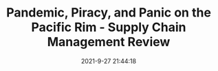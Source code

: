 ---
"title": "Pandemic, Piracy, and Panic on the Pacific Rim - Supply Chain Management Review"
"date": "2021-9-27 21:44:18"
"feed_name": "GOOGLENEWSDRILLING"
"feed_website": "https://news.google.com/search?q=drilling%2Bincident&hl=en-US&gl=US&ceid=US:en"
"feed_rss": "https://news.google.com/rss/search?q=drilling%2Bincident&hl=en-US&gl=US&ceid=US:en"
"link": "https://www.scmr.com/article/pandemic_piracy_and_panic_on_the_pacific_rim"
"source": "{'href': 'https://www.scmr.com', 'title': 'Supply Chain Management Review'}"
"file": "_posts/2021-1-1-3105f15e798257e195be799c445b70ef1e080c92.md"
"accident": "0"
"drilling": "0"
"dead": "0"
"injured": "0"
"arrested": "0"
"where": "unknown site"
"place": "unknown place"
---